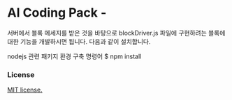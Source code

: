 # AI Coding Pack -
서버에서 블록 메세지를 받은 것을 바탕으로 
blockDriver.js 파일에 구현하려는 블록에 대한 기능을 개발하시면 됩니다.
다음과 같이 설치합니다.

nodejs 관련 패키지 환경 구축 명령어 
	$ npm install

    
### License

[MIT license.](https://github.com/gigagenie/ai-makers-kit/blob/master/LICENSE)
